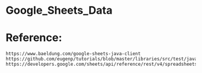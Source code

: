 # Google_Sheets_Data


# Reference:
	https://www.baeldung.com/google-sheets-java-client
	https://github.com/eugenp/tutorials/blob/master/libraries/src/test/java/com/baeldung/google/sheets/GoogleSheetsLiveTest.java
	https://developers.google.com/sheets/api/reference/rest/v4/spreadsheets
